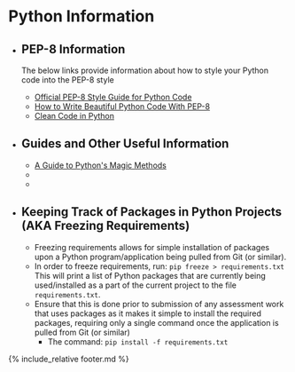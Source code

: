# Python Information

- ## PEP-8 Information
  
  The below links provide information about how to style your Python code into the PEP-8 style

  - [Official PEP-8 Style Guide for Python Code](https://www.python.org/dev/peps/pep-0008/)
  - [How to Write Beautiful Python Code With PEP-8](https://realpython.com/python-pep8/)
  - [Clean Code in Python](https://testdriven.io/blog/clean-code-python/)

- ## Guides and Other Useful Information
  - [A Guide to Python's Magic Methods](https://rszalski.github.io/magicmethods/)
  - []()
  - []()
  
- ## Keeping Track of Packages in Python Projects (AKA Freezing Requirements)
  - Freezing requirements allows for simple installation of packages upon a Python program/application being pulled from Git (or similar).
  - In order to freeze requirements, run: `pip freeze > requirements.txt` This will print a list of Python packages that are currently being used/installed as a part of the current project to the file `requirements.txt`.
  - Ensure that this is done prior to submission of any assessment work that uses packages as it makes it simple to install the required packages, requiring only a single command once the application is pulled from Git (or similar)
    - The command: `pip install -f requirements.txt`

{% include_relative footer.md %}
